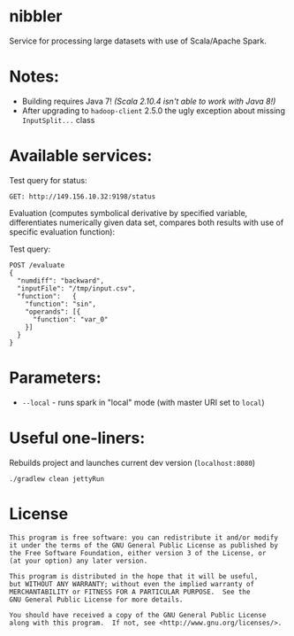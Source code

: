 nibbler
=======

Service for processing large datasets with use of Scala/Apache Spark.

Notes:
======

* Building requires Java 7! _(Scala 2.10.4 isn't able to work with Java 8!)_
* After upgrading to `hadoop-client` 2.5.0 the ugly exception about missing `InputSplit...` class

Available services:
===================

Test query for status:
```
GET: http://149.156.10.32:9198/status
```

Evaluation (computes symbolical derivative by specified variable, differentiates numerically given data set, compares
both results with use of specific evaluation function):

Test query:
```
POST /evaluate
{
  "numdiff": "backward",
  "inputFile": "/tmp/input.csv",
  "function": 	{
    "function": "sin",
    "operands": [{
      "function": "var_0"
    }]
  }
}
```

Parameters:
===========

  * `--local` - runs spark in "local" mode (with master URI set to `local`)

Useful one-liners:
===============

Rebuilds project and launches current dev version (`localhost:8080`)
```
./gradlew clean jettyRun
```

License
=======

```
This program is free software: you can redistribute it and/or modify
it under the terms of the GNU General Public License as published by
the Free Software Foundation, either version 3 of the License, or
(at your option) any later version.

This program is distributed in the hope that it will be useful,
but WITHOUT ANY WARRANTY; without even the implied warranty of
MERCHANTABILITY or FITNESS FOR A PARTICULAR PURPOSE.  See the
GNU General Public License for more details.

You should have received a copy of the GNU General Public License
along with this program.  If not, see <http://www.gnu.org/licenses/>.
```